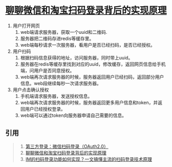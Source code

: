 # [聊聊微信和淘宝扫码登录背后的实现原理](https://mp.weixin.qq.com/s/LXIqpi-6PwUzy2jaRo_GlA)

1. 用户打开网页
   1. web端请求服务器，获取一个uuid和二维码.
   1. 服务器把二维码存进redis等缓存里。
   1. web端每秒请求一次服务器，看用户是否已经扫码，是否已经授权。
1. 用户扫码
    1. 根据扫码信息获得的地址，访问服务器，同时带上uuid。
    1. 服务器在redis等缓存里找到对应的uuid，修改缓存，返回网页信息给手机端，问用户是否同意授权。
    1. web端再次请求服务器的时候，服务器返回用户已经扫码，返回部分用户信息。web段继续每秒一次请求服务器。
1. 用户点击确认授权
    1. 手机端请求服务器，发送授权信息。
    1. web端再次请求服务器的时候，服务器返回更多用户信息和token，并返回用户已经授权登录。
    1. web端可以通过token向服务器申请自己需要的信息。

## 引用
>1. [第三方登录：微信扫码登录（OAuth2.0）](https://blog.csdn.net/weixin_30535043/article/details/95267971)
>1. [聊聊微信和淘宝扫码登录背后的实现原理](https://mp.weixin.qq.com/s/LXIqpi-6PwUzy2jaRo_GlA)
>1. [IM的扫码登录功能如何实现？一文搞懂主流的扫码登录技术原理](https://my.oschina.net/u/4231722/blog/3154805)